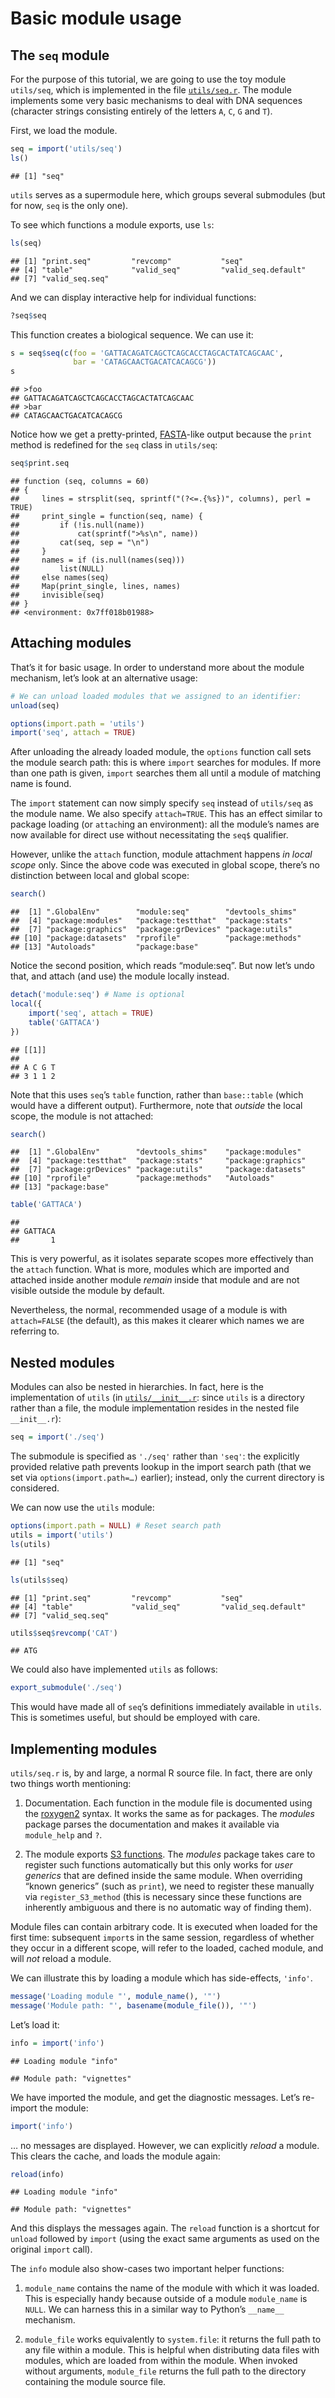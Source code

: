 Basic module usage
==================

The `seq` module
----------------

For the purpose of this tutorial, we are going to use the toy module
`utils/seq`, which is implemented in the file
[`utils/seq.r`](utils/seq.r). The module implements some very basic
mechanisms to deal with DNA sequences (character strings consisting
entirely of the letters `A`, `C`, `G` and `T`).

First, we load the module.

``` r
seq = import('utils/seq')
ls()
```

    ## [1] "seq"

`utils` serves as a supermodule here, which groups several submodules
(but for now, `seq` is the only one).

To see which functions a module exports, use `ls`:

``` r
ls(seq)
```

    ## [1] "print.seq"         "revcomp"           "seq"              
    ## [4] "table"             "valid_seq"         "valid_seq.default"
    ## [7] "valid_seq.seq"

And we can display interactive help for individual functions:

``` r
?seq$seq
```

This function creates a biological sequence. We can use it:

``` r
s = seq$seq(c(foo = 'GATTACAGATCAGCTCAGCACCTAGCACTATCAGCAAC',
              bar = 'CATAGCAACTGACATCACAGCG'))
s
```

    ## >foo
    ## GATTACAGATCAGCTCAGCACCTAGCACTATCAGCAAC
    ## >bar
    ## CATAGCAACTGACATCACAGCG

Notice how we get a pretty-printed,
[FASTA](http://en.wikipedia.org/wiki/FASTA_format)-like output because
the `print` method is redefined for the `seq` class in `utils/seq`:

``` r
seq$print.seq
```

    ## function (seq, columns = 60) 
    ## {
    ##     lines = strsplit(seq, sprintf("(?<=.{%s})", columns), perl = TRUE)
    ##     print_single = function(seq, name) {
    ##         if (!is.null(name)) 
    ##             cat(sprintf(">%s\n", name))
    ##         cat(seq, sep = "\n")
    ##     }
    ##     names = if (is.null(names(seq))) 
    ##         list(NULL)
    ##     else names(seq)
    ##     Map(print_single, lines, names)
    ##     invisible(seq)
    ## }
    ## <environment: 0x7ff018b01988>

Attaching modules
-----------------

That’s it for basic usage. In order to understand more about the module
mechanism, let’s look at an alternative usage:

``` r
# We can unload loaded modules that we assigned to an identifier:
unload(seq)

options(import.path = 'utils')
import('seq', attach = TRUE)
```

After unloading the already loaded module, the `options` function call
sets the module search path: this is where `import` searches for
modules. If more than one path is given, `import` searches them all
until a module of matching name is found.

The `import` statement can now simply specify `seq` instead of
`utils/seq` as the module name. We also specify `attach=TRUE`. This has
an effect similar to package loading (or `attach`ing an environment):
all the module’s names are now available for direct use without
necessitating the `seq$` qualifier.

However, unlike the `attach` function, module attachment happens *in
local scope* only. Since the above code was executed in global scope,
there’s no distinction between local and global scope:

``` r
search()
```

    ##  [1] ".GlobalEnv"        "module:seq"        "devtools_shims"   
    ##  [4] "package:modules"   "package:testthat"  "package:stats"    
    ##  [7] "package:graphics"  "package:grDevices" "package:utils"    
    ## [10] "package:datasets"  "rprofile"          "package:methods"  
    ## [13] "Autoloads"         "package:base"

Notice the second position, which reads “module:seq”. But now let’s undo
that, and attach (and use) the module locally instead.

``` r
detach('module:seq') # Name is optional
local({
    import('seq', attach = TRUE)
    table('GATTACA')
})
```

    ## [[1]]
    ## 
    ## A C G T 
    ## 3 1 1 2

Note that this uses `seq`’s `table` function, rather than `base::table`
(which would have a different output). Furthermore, note that *outside*
the local scope, the module is not attached:

``` r
search()
```

    ##  [1] ".GlobalEnv"        "devtools_shims"    "package:modules"  
    ##  [4] "package:testthat"  "package:stats"     "package:graphics" 
    ##  [7] "package:grDevices" "package:utils"     "package:datasets" 
    ## [10] "rprofile"          "package:methods"   "Autoloads"        
    ## [13] "package:base"

``` r
table('GATTACA')
```

    ## 
    ## GATTACA 
    ##       1

This is very powerful, as it isolates separate scopes more effectively
than the `attach` function. What is more, modules which are imported and
attached inside another module *remain* inside that module and are not
visible outside the module by default.

Nevertheless, the normal, recommended usage of a module is with
`attach=FALSE` (the default), as this makes it clearer which names we
are referring to.

Nested modules
--------------

Modules can also be nested in hierarchies. In fact, here is the
implementation of `utils` (in [`utils/__init__.r`](utils/__init__.r):
since `utils` is a directory rather than a file, the module
implementation resides in the nested file `__init__.r`):

``` r
seq = import('./seq')
```

The submodule is specified as `'./seq'` rather than `'seq'`: the
explicitly provided relative path prevents lookup in the import search
path (that we set via `options(import.path=…)` earlier); instead, only
the current directory is considered.

We can now use the `utils` module:

``` r
options(import.path = NULL) # Reset search path
utils = import('utils')
ls(utils)
```

    ## [1] "seq"

``` r
ls(utils$seq)
```

    ## [1] "print.seq"         "revcomp"           "seq"              
    ## [4] "table"             "valid_seq"         "valid_seq.default"
    ## [7] "valid_seq.seq"

``` r
utils$seq$revcomp('CAT')
```

    ## ATG

We could also have implemented `utils` as follows:

``` r
export_submodule('./seq')
```

This would have made all of `seq`’s definitions immediately available in
`utils`. This is sometimes useful, but should be employed with care.

Implementing modules
--------------------

`utils/seq.r` is, by and large, a normal R source file. In fact, there
are only two things worth mentioning:

1.  Documentation. Each function in the module file is documented using
    the
    [roxygen2](http://cran.r-project.org/web/packages/roxygen2/index.html)
    syntax. It works the same as for packages. The *modules* package
    parses the documentation and makes it available via `module_help`
    and `?`.

2.  The module exports [S3 functions](http://adv-r.had.co.nz/S3.html).
    The *modules* package takes care to register such functions
    automatically but this only works for *user generics* that are
    defined inside the same module. When overriding “known generics”
    (such as `print`), we need to register these manually via
    `register_S3_method` (this is necessary since these functions are
    inherently ambiguous and there is no automatic way of finding them).

Module files can contain arbitrary code. It is executed when loaded for
the first time: subsequent `import`s in the same session, regardless of
whether they occur in a different scope, will refer to the loaded,
cached module, and will *not* reload a module.

We can illustrate this by loading a module which has side-effects,
`'info'`.

``` r
message('Loading module "', module_name(), '"')
message('Module path: "', basename(module_file()), '"')
```

Let’s load it:

``` r
info = import('info')
```

    ## Loading module "info"

    ## Module path: "vignettes"

We have imported the module, and get the diagnostic messages. Let’s
re-import the module:

``` r
import('info')
```

… no messages are displayed. However, we can explicitly *reload* a
module. This clears the cache, and loads the module again:

``` r
reload(info)
```

    ## Loading module "info"

    ## Module path: "vignettes"

And this displays the messages again. The `reload` function is a
shortcut for `unload` followed by `import` (using the exact same
arguments as used on the original `import` call).

The `info` module also show-cases two important helper functions:

1.  `module_name` contains the name of the module with which it was
    loaded. This is especially handy because outside of a module
    `module_name` is `NULL`. We can harness this in a similar way to
    Python’s `__name__` mechanism.

2.  `module_file` works equivalently to `system.file`: it returns the
    full path to any file within a module. This is helpful when
    distributing data files with modules, which are loaded from within
    the module. When invoked without arguments, `module_file` returns
    the full path to the directory containing the module source file.
